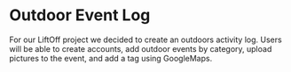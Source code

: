# Outdoor Event Log


For our LiftOff project we decided to create an outdoors activity log. Users will be able to create accounts, add outdoor events by category, upload pictures to the event, and add a tag using GoogleMaps.
